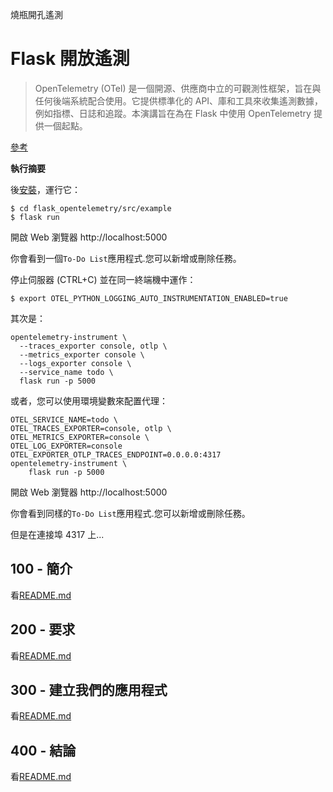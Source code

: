 燒瓶開孔遙測

# Flask 開放遙測

> OpenTelemetry (OTel) 是一個開源、供應商中立的可觀測性框架，旨在與任何後端系統配合使用。它提供標準化的 API、庫和工具來收集遙測數據，例如指標、日誌和追蹤。本演講旨在為在 Flask 中使用 OpenTelemetry 提供一個起點。

[參考](./REFERENCES.md)

**執行摘要**

後[安裝](./300/100/README.md)，運行它：

    $ cd flask_opentelemetry/src/example
    $ flask run

開啟 Web 瀏覽器 http&#x3A;//localhost:5000

你會看到一個`To-Do List`應用程式.您可以新增或刪除任務。

停止伺服器 (CTRL+C) 並在同一終端機中運作：

    $ export OTEL_PYTHON_LOGGING_AUTO_INSTRUMENTATION_ENABLED=true

其次是：

    opentelemetry-instrument \
      --traces_exporter console, otlp \
      --metrics_exporter console \
      --logs_exporter console \
      --service_name todo \
      flask run -p 5000

或者，您可以使用環境變數來配置代理：

    OTEL_SERVICE_NAME=todo \
    OTEL_TRACES_EXPORTER=console, otlp \
    OTEL_METRICS_EXPORTER=console \
    OTEL_LOG_EXPORTER=console
    OTEL_EXPORTER_OTLP_TRACES_ENDPOINT=0.0.0.0:4317
    opentelemetry-instrument \
        flask run -p 5000

開啟 Web 瀏覽器 http&#x3A;//localhost:5000

你會看到同樣的`To-Do List`應用程式.您可以新增或刪除任務。

但是在連接埠 4317 上...

## 100 - 簡介

看[README.md](./100/README.md)

## 200 - 要求

看[README.md](./200/README.md)

## 300 - 建立我們的應用程式

看[README.md](./300/README.md)

## 400 - 結論

看[README.md](./400/README.md)
